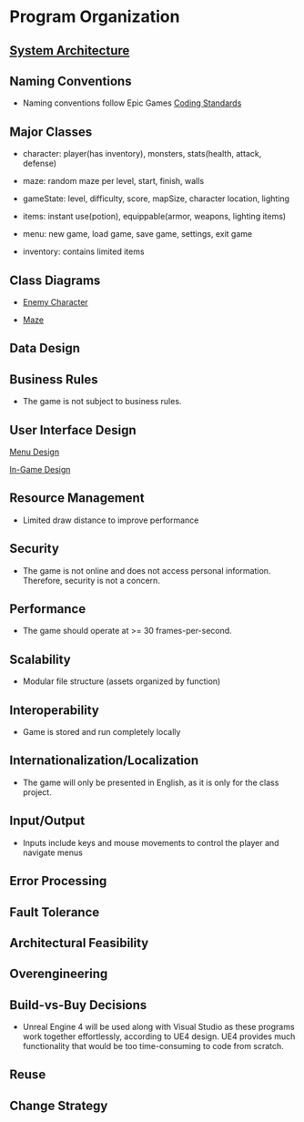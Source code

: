 # Program Organization

## [System Architecture](https://github.com/cop4331-group-14/COP4331-Project/blob/master/systemarchitecture.pdf)

## Naming Conventions
* Naming conventions follow Epic Games [Coding Standards](https://docs.unrealengine.com/en-us/Programming/Development/CodingStandard)

## Major Classes
* character: player(has inventory), monsters, stats(health, attack, defense)

* maze: random maze per level, start, finish, walls

* gameState: level, difficulty, score, mapSize, character location, lighting

* items: instant use(potion), equippable(armor, weapons, lighting items)

* menu: new game, load game, save game, settings, exit game

* inventory: contains limited items

## Class Diagrams
* [Enemy Character](https://github.com/cop4331-group-14/COP4331-Project/blob/master/enemy_character_design.pdf)

* [Maze](https://github.com/cop4331-group-14/COP4331-Project/blob/master/maze_design.pdf)

## Data Design

## Business Rules
* The game is not subject to business rules.

## User Interface Design
[Menu Design](https://github.com/cop4331-group-14/COP4331-Project/blob/master/menudesign.pdf)

[In-Game Design](https://github.com/cop4331-group-14/COP4331-Project/blob/master/ingamedesign.pdf)

## Resource Management
* Limited draw distance to improve performance

## Security
* The game is not online and does not access personal information. Therefore, security is not a concern.

## Performance
* The game should operate at >= 30 frames-per-second.

## Scalability
* Modular file structure (assets organized by function)

## Interoperability
* Game is stored and run completely locally

## Internationalization/Localization
* The game will only be presented in English, as it is only for the class project.

## Input/Output
* Inputs include keys and mouse movements to control the player and navigate menus

## Error Processing

## Fault Tolerance

## Architectural Feasibility

## Overengineering

## Build-vs-Buy Decisions
* Unreal Engine 4 will be used along with Visual Studio as these programs work together effortlessly, according to UE4 design. UE4 provides much functionality that would be too time-consuming to code from scratch.

## Reuse

## Change Strategy
